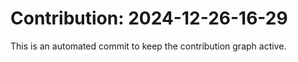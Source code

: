 # Contribution: 2024-12-26-16-29
This is an automated commit to keep the contribution graph active.
